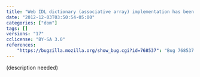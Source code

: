 ```yaml
---
title: "Web IDL dictionary (associative array) implementation has been updated for the latest spec"
date: "2012-12-03T03:50:54-05:00"
categories: ["dom"]
tags: []
versions: "17"
cclicense: "BY-SA 3.0"
references:
    "https://bugzilla.mozilla.org/show_bug.cgi?id=768537": "Bug 768537 – Update dictionary support to recent changes"
---
```

(description needed)
